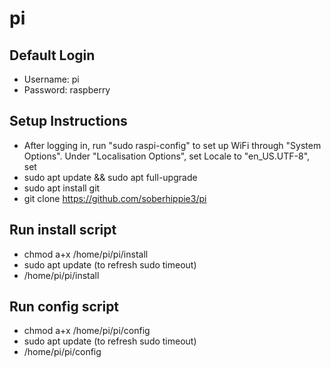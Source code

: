 # pi

## Default Login
- Username: pi
- Password: raspberry

## Setup Instructions
- After logging in, run "sudo raspi-config" to set up WiFi through "System Options". Under "Localisation Options", set Locale to "en_US.UTF-8", set 
- sudo apt update && sudo apt full-upgrade
- sudo apt install git
- git clone https://github.com/soberhippie3/pi

## Run install script  
- chmod a+x /home/pi/pi/install
- sudo apt update (to refresh sudo timeout)
- /home/pi/pi/install

## Run config script
- chmod a+x /home/pi/pi/config
- sudo apt update (to refresh sudo timeout)
- /home/pi/pi/config
